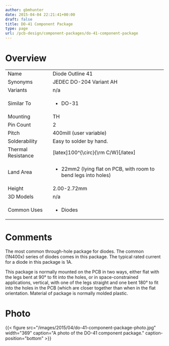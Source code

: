 ```yaml
---
author: gbmhunter
date: 2015-04-04 22:21:41+00:00
draft: false
title: DO-41 Component Package
type: page
url: /pcb-design/component-packages/do-41-component-package
---
```


# Overview


<table >
<tbody >
<tr >

<td >Name
</td>

<td >Diode Outline 41
</td>
</tr>
<tr >

<td >Synonyms
</td>

<td >JEDEC DO-204 Variant AH
</td>
</tr>
<tr >

<td >Variants
</td>

<td >n/a
</td>
</tr>
<tr >

<td >Similar To
</td>

<td >



  * DO-31


</td>
</tr>
<tr >

<td >Mounting
</td>

<td >TH
</td>
</tr>
<tr >

<td >Pin Count
</td>

<td >2
</td>
</tr>
<tr >

<td >Pitch
</td>

<td >400mill (user variable)
</td>
</tr>
<tr >

<td >Solderability
</td>

<td >Easy to solder by hand.
</td>
</tr>
<tr >

<td >Thermal Resistance
</td>

<td >[latex]100^{\circ}{\rm C/W}[/latex]
</td>
</tr>
<tr >

<td >Land Area
</td>

<td >



  * 22mm2 (lying flat on PCB, with room to bend legs into holes)


</td>
</tr>
<tr >

<td >Height
</td>

<td >2.00-2.72mm
</td>
</tr>
<tr >

<td >3D Models
</td>

<td >n/a
</td>
</tr>
<tr >

<td >Common Uses
</td>

<td >



  * Diodes


</td>
</tr>
</tbody>
</table>


# Comments




The most common through-hole package for diodes. The common (1N400x) series of diodes comes in this package. The typical rated current for a diode in this package is 1A.




This package is normally mounted on the PCB in two ways, either flat with the legs bent at 90° to fit into the holes, or in space-constrained applications, vertical, with one of the legs straight and one bent 180° to fit into the holes in the PCB (which are closer together than when in the flat orientation. Material of package is normally molded plastic.




# Photo


{{< figure src="/images/2015/04/do-41-component-package-photo.jpg" width="369" caption="A photo of the DO-41 component package." caption-position="bottom" >}}


